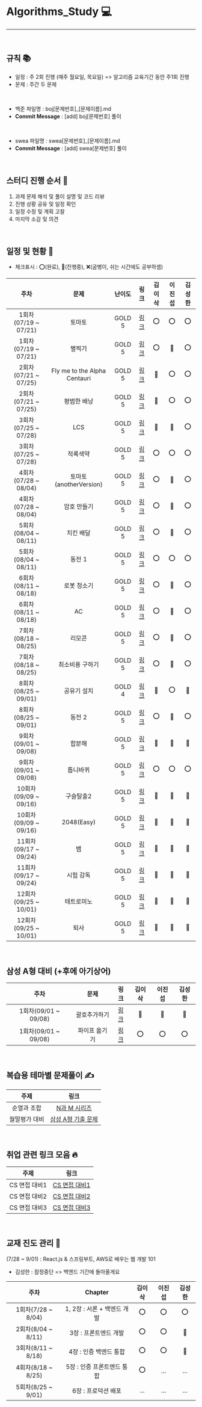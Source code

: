 # Algorithms_Study 💻

---

<br />

## 규칙 📚

- 일정 : 주 2회 진행 (매주 월요일, 목요일) => 알고리즘 교육기간 동안 주1회 진행
- 문제 : 주간 두 문제

<br />

- 백준 파일명 : boj[문제번호]\_[문제이름].md
- <b>Commit Message</b> : [add] boj[문제번호] 풀이

<br />

- swea 파일명 : swea[문제번호]\_[문제이름].md
- <b>Commit Message</b> : [add] swea[문제번호] 풀이

<br />

## 스터디 진행 순서 🎤

1. 과제 문제 해석 및 풀이 설명 및 코드 리뷰
2. 진행 상황 공유 및 일정 확인
3. 일정 수정 및 계획 고찰
4. 마지막 소감 및 의견

<br />

## 일정 및 현황 📅

- 체크표시 : ⭕(완료), 🔺(진행중), ❌(굼벵이, 쉬는 시간에도 공부하셈)

|         주차         |             문제             | 난이도 |                     링크                      | 김이삭 | 이진섭 | 김성한 |
| :------------------: | :--------------------------: | :----: | :-------------------------------------------: | :----: | :----: | :----: |
| 1회차(07/19 ~ 07/21) |            토마토            | GOLD 5 | [링크](https://www.acmicpc.net/problem/7576)  |   ⭕   |   ⭕   |   ⭕   |
| 1회차(07/19 ~ 07/21) |            별찍기            | GOLD 5 | [링크](https://www.acmicpc.net/problem/2447)  |   ⭕   |   🔺   |   ⭕   |
| 2회차(07/21 ~ 07/25) | Fly me to the Alpha Centauri | GOLD 5 | [링크](https://www.acmicpc.net/problem/1011)  |   🔺   |   ⭕   |   ⭕   |
| 2회차(07/21 ~ 07/25) |         평범한 배낭          | GOLD 5 | [링크](https://www.acmicpc.net/problem/12865) |   🔺   |   ⭕   |   ⭕   |
| 3회차(07/25 ~ 07/28) |             LCS              | GOLD 5 | [링크](https://www.acmicpc.net/problem/9251)  |   🔺   |   🔺   |   ⭕   |
| 3회차(07/25 ~ 07/28) |           적록색약           | GOLD 5 | [링크](https://www.acmicpc.net/problem/10026) |   ⭕   |   ⭕   |   ⭕   |
| 4회차(07/28 ~ 08/04) |    토마토(anotherVersion)    | GOLD 5 | [링크](https://www.acmicpc.net/problem/7569)  |   ⭕   |   🔺   |   ⭕   |
| 4회차(07/28 ~ 08/04) |         암호 만들기          | GOLD 5 | [링크](https://www.acmicpc.net/problem/1759)  |   ⭕   |   🔺   |   ⭕   |
| 5회차(08/04 ~ 08/11) |          치킨 배달           | GOLD 5 | [링크](https://www.acmicpc.net/problem/15686) |   ⭕   |   🔺   |   ⭕   |
| 5회차(08/04 ~ 08/11) |            동전 1            | GOLD 5 | [링크](https://www.acmicpc.net/problem/2293)  |   ⭕   |   ⭕   |   ⭕   |
| 6회차(08/11 ~ 08/18) |         로봇 청소기          | GOLD 5 | [링크](https://www.acmicpc.net/problem/14503) |   ⭕   |   🔺   |   ⭕   |
| 6회차(08/11 ~ 08/18) |              AC              | GOLD 5 | [링크](https://www.acmicpc.net/problem/5430)  |   ⭕   |   🔺   |   ⭕   |
| 7회차(08/18 ~ 08/25) |            리모콘            | GOLD 5 | [링크](https://www.acmicpc.net/problem/1107)  |   ⭕   |   🔺   |   ⭕   |
| 7회차(08/18 ~ 08/25) |       최소비용 구하기        | GOLD 5 | [링크](https://www.acmicpc.net/problem/1916)  |   ⭕   |   🔺   |   ⭕   |
| 8회차(08/25 ~ 09/01) |         공유기 설치          | GOLD 4 | [링크](https://www.acmicpc.net/problem/2110)  |   🔺   |   ⭕   |   🔺   |
| 8회차(08/25 ~ 09/01) |            동전 2            | GOLD 5 | [링크](https://www.acmicpc.net/problem/2294)  |   ⭕   |   🔺   |   ⭕   |
| 9회차(09/01 ~ 09/08) |            합분해            | GOLD 5 | [링크](https://www.acmicpc.net/problem/2225)  |  🔺   |  🔺   |  🔺   |
| 9회차(09/01 ~ 09/08) |           톱니바퀴           | GOLD 5 | [링크](https://www.acmicpc.net/problem/14891) |  ⭕   |  ⭕   |  ⭕   |
| 10회차(09/09 ~ 09/16) |            구슬탈출2            | GOLD 5 | [링크](https://www.acmicpc.net/problem/13460)  |  🔺   |  🔺   |  🔺   |
| 10회차(09/09 ~ 09/16) |           2048(Easy)           | GOLD 5 | [링크](https://www.acmicpc.net/problem/12100) |  🔺   |  🔺   |  🔺  |
| 11회차(09/17 ~ 09/24) |            뱀            | GOLD 5 | [링크](https://www.acmicpc.net/problem/3190)  |  🔺   |  🔺   |  🔺   |
| 11회차(09/17 ~ 09/24) |           시험 감독           | GOLD 5 | [링크](https://www.acmicpc.net/problem/13458) |  🔺   |  🔺   |  🔺   |
| 12회차(09/25 ~ 10/01) |            테트로미노            | GOLD 5 | [링크](https://www.acmicpc.net/problem/14500)  |  🔺   |  🔺   |  🔺   |
| 12회차(09/25 ~ 10/01) |           퇴사           | GOLD 5 | [링크](https://www.acmicpc.net/problem/14501) |  🔺   |  🔺   |  🔺  |


<br />

## 삼성 A형 대비 (+후에 아기상어)

|         주차         |     문제      |                     링크                      | 김이삭 | 이진섭 | 김성한 |
| :------------------: | :-----------: | :-------------------------------------------: | :----: | :----: | :----: |
| 1회차(09/01 ~ 09/08) | 괄호추가하기  | [링크](https://www.acmicpc.net/problem/16637) |  🔺   |  🔺   |  🔺   |
| 1회차(09/01 ~ 09/08) | 파이프 옮기기 | [링크](https://www.acmicpc.net/problem/17070) |  ⭕   |   ⭕   |  ⭕   |

<br />

## 복습용 테마별 문제풀이 ✍

|     주제      |                               링크                               |
| :-----------: | :--------------------------------------------------------------: |
|  순열과 조합  |    [N과 M 시리즈](https://www.acmicpc.net/workbook/view/2052)    |
| 월말평가 대비 | [삼성 A형 기출 문제](https://www.acmicpc.net/workbook/view/2771) |

<br />

## 취업 관련 링크 모음 🔥

|     주제      |                                      링크                                      |
| :-----------: | :----------------------------------------------------------------------------: |
| CS 면접 대비1 |          [CS 면접 대비1](https://github.com/WeareSoft/tech-interview)          |
| CS 면접 대비2 |     [CS 면접 대비2](https://github.com/brave-people/brave-tech-interview)      |
| CS 면접 대비3 | [CS 면접 대비3](https://github.com/JaeYeopHan/Interview_Question_for_Beginner) |

<br />

## 교재 진도 관리 📖

(7/28 ~ 9/01) : React.js & 스프링부트, AWS로 배우는 웹 개발 101

- 김성한 : 잠정중단 => 백엔드 기간에 돌아올게요

|        주차        |           Chapter           | 김이삭 | 이진섭 | 김성한 |
| :----------------: | :-------------------------: | :----: | :----: | :----: |
| 1회차(7/28 ~ 8/04) | 1, 2장 : 서론 + 백엔드 개발 |   ⭕   |   ⭕   |   ⭕   |
| 2회차(8/04 ~ 8/11) |    3장 : 프론트엔드 개발    |   ⭕   |   ⭕   |   🔺   |
| 3회차(8/11 ~ 8/18) |   4장 : 인증 백엔드 통합    |   ⭕   |   ⭕   |   🔺   |
| 4회차(8/18 ~ 8/25) | 5장 : 인증 프론트엔드 통합  |   ⭕   |  ...   |  ...   |
| 5회차(8/25 ~ 9/01) |     6장 : 프로덕션 배포     |  ...   |  ...   |  ...   |

<br />
